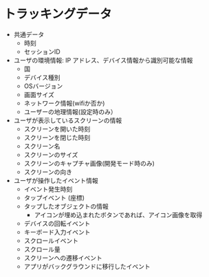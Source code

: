 # トラッキングデータ

- 共通データ
    - 時刻
    - セッションID
- ユーザの環境情報: IP アドレス、デバイス情報から識別可能な情報
    - 国
    - デバイス種別
    - OSバージョン
    - 画面サイズ
    - ネットワーク情報(wifiか否か)
    - ユーザーの地理情報(設定時のみ）
- ユーザが表示しているスクリーンの情報
    - スクリーンを開いた時刻
    - スクリーンを閉じた時刻
    - スクリーン名
    - スクリーンのサイズ
    - スクリーンのキャプチャ画像(開発モード時のみ)
    - スクリーンの向き
- ユーザが操作したイベント情報
    - イベント発生時刻
    - タップイベント (座標)
    - タップしたオブジェクトの情報
        - アイコンが埋め込まれたボタンであれば、アイコン画像を取得
    - デバイスの回転イベント
    - キーボード入力イベント
    - スクロールイベント
    - スクロール量
    - スクリーンヘの遷移イベント
    - アプリがバックグラウンドに移行したイベント
